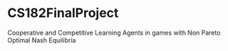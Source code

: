 # CS182FinalProject
Cooperative and Competitive Learning Agents in games with Non Pareto Optimal Nash Equilibria
